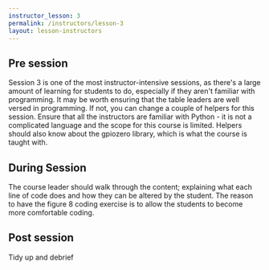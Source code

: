 ```yaml
---
instructor_lesson: 3
permalink: /instructors/lesson-3
layout: lesson-instructors
---
```


## Pre session

Session 3 is one of the most instructor-intensive sessions, as there's a large amount of learning for students to do, especially if they aren't familiar with programming. It may be worth ensuring that the table leaders are well versed in programming. If not, you can change a couple of helpers for this session. Ensure that all the instructors are familiar with Python - it is not a complicated language and the scope for this course is limited. Helpers should also know about the gpiozero library, which is what the course is taught with.

## During Session

The course leader should walk through the content; explaining what each line of code does and how they can be altered by the student. The reason to have the figure 8 coding exercise is to allow the students to become more comfortable coding.

## Post session

Tidy up and debrief
